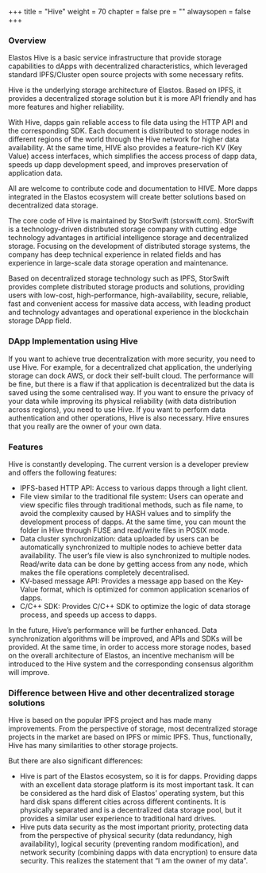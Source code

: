+++
title = "Hive"
weight = 70
chapter = false
pre = "<i class='fa ela-page'></i>"
alwaysopen = false
+++

### Overview 
Elastos Hive is a basic service infrastructure that provide storage capabilities to dApps with decentralized characteristics, which leveraged standard IPFS/Cluster open source projects with some necessary refits.

Hive is the underlying storage architecture of Elastos. Based on IPFS, it provides a decentralized storage solution but it is more API friendly and has more features and higher reliability.

With Hive, dapps gain reliable access to file data using the HTTP API and the corresponding SDK. Each document is distributed to storage nodes in different regions of the world through the Hive network for higher data availability. At the same time, HIVE also provides a feature-rich KV (Key Value) access interfaces, which simplifies the access process of dapp data, speeds up dapp development speed, and improves preservation of application data.

All are welcome to contribute code and documentation to HIVE. More dapps integrated in the Elastos ecosystem will create better solutions based on decentralized data storage.

The core code of Hive is maintained by StorSwift (storswift.com). StorSwift is a technology-driven distributed storage company with cutting edge technology advantages in artificial intelligence storage and decentralized storage. Focusing on the development of distributed storage systems, the company has deep technical experience in related fields and has experience in large-scale data storage operation and maintenance.

Based on decentralized storage technology such as IPFS, StorSwift provides complete distributed storage products and solutions, providing users with low-cost, high-performance, high-availability, secure, reliable, fast and convenient access for massive data access, with leading product and technology advantages and operational experience in the blockchain storage DApp field.

### DApp Implementation using Hive
If you want to achieve true decentralization with more security, you need to use Hive. For example, for a decentralized chat application, the underlying storage can dock AWS, or dock their self-built cloud. The performance will be fine, but there is a flaw if that application is decentralized but the data is saved using the some centralised way. If you want to ensure the privacy of your data while improving its physical reliability (with data distribution across regions), you need to use Hive. If you want to perform data authentication and other operations, Hive is also necessary. Hive ensures that you really are the owner of your own data.

### Features
Hive is constantly developing. The current version is a developer preview and offers the following features:

- IPFS-based HTTP API: Access to various dapps through a light client.
- File view similar to the traditional file system: Users can operate and view specific files through traditional methods, such as file name, to avoid the complexity caused by HASH values ​​and to simplify the development process of dapps. At the same time, you can mount the folder in Hive through FUSE and read/write files in POSIX mode.
- Data cluster synchronization:  data uploaded by users can be automatically synchronized to multiple nodes to achieve better data availability. The user’s file view is also synchronized to multiple nodes. Read/write data can be done by getting access from any node, which makes the file operations completely decentralised.
- KV-based message API: Provides a message app based on the Key-Value format, which is optimized for common application scenarios of dapps.
- C/C++ SDK: Provides C/C++ SDK to optimize the logic of data storage process, and speeds up access to dapps.

In the future, Hive’s performance will be further enhanced. Data synchronization algorithms will be improved, and APIs and SDKs will be provided. At the same time, in order to access more storage nodes, based on the overall architecture of Elastos, an incentive mechanism will be introduced to the Hive system and the corresponding consensus algorithm will improve.

### Difference between Hive and other decentralized storage solutions
Hive is based on the popular IPFS project and has made many improvements. From the perspective of storage, most decentralized storage projects in the market are based on IPFS or mimic IPFS. Thus, functionally, Hive has many similarities to other storage projects.

But there are also significant differences:

* Hive is part of the Elastos ecosystem, so it is for dapps. Providing dapps with an excellent data storage platform is its most important task. It can be considered as the hard disk of Elastos’ operating system, but this hard disk spans different cities across different continents. It is physically separated and is a decentralized data storage pool, but it provides a similar user experience to traditional hard drives.
* Hive puts data security as the most important priority, protecting data from the perspective of physical security (data redundancy, high availability), logical security (preventing random modification), and network security (combining dapps with data encryption) to ensure data security. This realizes the statement that “I am the owner of my data”.